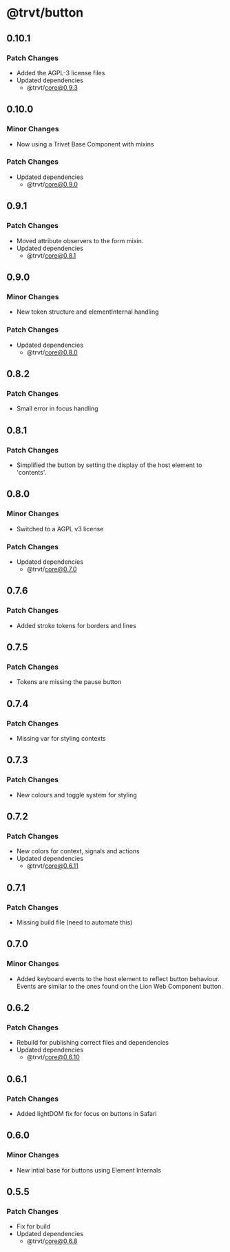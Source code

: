 # @trvt/button

## 0.10.1

### Patch Changes

- Added the AGPL-3 license files
- Updated dependencies
  - @trvt/core@0.9.3

## 0.10.0

### Minor Changes

- Now using a Trivet Base Component with mixins

### Patch Changes

- Updated dependencies
  - @trvt/core@0.9.0

## 0.9.1

### Patch Changes

- Moved attribute observers to the form mixin.
- Updated dependencies
  - @trvt/core@0.8.1

## 0.9.0

### Minor Changes

- New token structure and elementInternal handling

### Patch Changes

- Updated dependencies
  - @trvt/core@0.8.0

## 0.8.2

### Patch Changes

- Small error in focus handling

## 0.8.1

### Patch Changes

- Simplified the button by setting the display of the host element to 'contents'.

## 0.8.0

### Minor Changes

- Switched to a AGPL v3 license

### Patch Changes

- Updated dependencies
  - @trvt/core@0.7.0

## 0.7.6

### Patch Changes

- Added stroke tokens for borders and lines

## 0.7.5

### Patch Changes

- Tokens are missing the pause button

## 0.7.4

### Patch Changes

- Missing var for styling contexts

## 0.7.3

### Patch Changes

- New colours and toggle system for styling

## 0.7.2

### Patch Changes

- New colors for context, signals and actions
- Updated dependencies
  - @trvt/core@0.6.11

## 0.7.1

### Patch Changes

- Missing build file (need to automate this)

## 0.7.0

### Minor Changes

- Added keyboard events to the host element to reflect button behaviour. Events are similar to the ones found on the Lion Web Component button.

## 0.6.2

### Patch Changes

- Rebuild for publishing correct files and dependencies
- Updated dependencies
  - @trvt/core@0.6.10

## 0.6.1

### Patch Changes

- Added lightDOM fix for focus on buttons in Safari

## 0.6.0

### Minor Changes

- New intial base for buttons using Element Internals

## 0.5.5

### Patch Changes

- Fix for build
- Updated dependencies
  - @trvt/core@0.6.8
